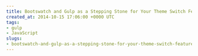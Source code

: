 ```yaml
---
title: Bootswatch and Gulp as a Stepping Stone for Your Theme Switch Feature
created_at: 2014-10-15 17:06:00 +0000 UTC
tags:
- gulp
- JavaScript
slugs:
- bootswatch-and-gulp-as-a-stepping-stone-for-your-theme-switch-feature
---
```

